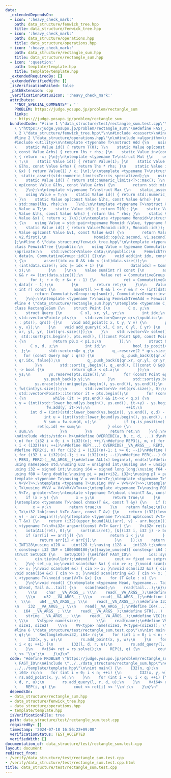 ```yaml
---
data:
  _extendedDependsOn:
  - icon: ':heavy_check_mark:'
    path: data_structure/fenwick_tree.hpp
    title: data_structure/fenwick_tree.hpp
  - icon: ':heavy_check_mark:'
    path: data_structure/operations.hpp
    title: data_structure/operations.hpp
  - icon: ':heavy_check_mark:'
    path: data_structure/rectangle_sum.hpp
    title: data_structure/rectangle_sum.hpp
  - icon: ':question:'
    path: template/template.hpp
    title: template/template.hpp
  _extendedRequiredBy: []
  _extendedVerifiedWith: []
  _isVerificationFailed: false
  _pathExtension: cpp
  _verificationStatusIcon: ':heavy_check_mark:'
  attributes:
    '*NOT_SPECIAL_COMMENTS*': ''
    PROBLEM: https://judge.yosupo.jp/problem/rectangle_sum
    links:
    - https://judge.yosupo.jp/problem/rectangle_sum
  bundledCode: "#line 1 \"data_structure/test/rectangle_sum.test.cpp\"\n#define PROBLEM\
    \ \"https://judge.yosupo.jp/problem/rectangle_sum\"\n#define FAST_IO\n\n#line\
    \ 2 \"data_structure/fenwick_tree.hpp\"\n\n#include <cassert>\n#include <vector>\n\
    #line 2 \"data_structure/operations.hpp\"\n\n#include <algorithm>\n#include <limits>\n\
    #include <utility>\n\ntemplate <typename T>\nstruct Add {\n    using Value = T;\n\
    \    static Value id() { return T(0); }\n    static Value op(const Value &lhs,\
    \ const Value &rhs) { return lhs + rhs; }\n    static Value inv(const Value &x)\
    \ { return -x; }\n};\n\ntemplate <typename T>\nstruct Mul {\n    using Value =\
    \ T;\n    static Value id() { return Value(1); }\n    static Value op(const Value\
    \ &lhs, const Value &rhs) { return lhs * rhs; }\n    static Value inv(const Value\
    \ &x) { return Value(1) / x; }\n};\n\ntemplate <typename T>\nstruct Min {\n  \
    \  static_assert(std::numeric_limits<T>::is_specialized);\n    using Value = T;\n\
    \    static Value id() { return std::numeric_limits<T>::max(); }\n    static Value\
    \ op(const Value &lhs, const Value &rhs) {\n        return std::min(lhs, rhs);\n\
    \    }\n};\n\ntemplate <typename T>\nstruct Max {\n    static_assert(std::numeric_limits<T>::is_specialized);\n\
    \    using Value = T;\n    static Value id() { return std::numeric_limits<Value>::min();\
    \ }\n    static Value op(const Value &lhs, const Value &rhs) {\n        return\
    \ std::max(lhs, rhs);\n    }\n};\n\ntemplate <typename T>\nstruct Xor {\n    using\
    \ Value = T;\n    static Value id() { return T(0); }\n    static Value op(const\
    \ Value &lhs, const Value &rhs) { return lhs ^ rhs; }\n    static Value inv(const\
    \ Value &x) { return x; }\n};\n\ntemplate <typename Monoid>\nstruct Reversible\
    \ {\n    using Value = std::pair<typename Monoid::Value, typename Monoid::Value>;\n\
    \    static Value id() { return Value(Monoid::id(), Monoid::id()); }\n    static\
    \ Value op(const Value &v1, const Value &v2) {\n        return Value(Monoid::op(v1.first,\
    \ v2.first),\n                     Monoid::op(v2.second, v1.second));\n    }\n\
    };\n#line 6 \"data_structure/fenwick_tree.hpp\"\n\ntemplate <typename CommutativeGroup>\n\
    class FenwickTree {\npublic:\n    using Value = typename CommutativeGroup::Value;\n\
    \nprivate:\n    std::vector<Value> data;\n\npublic:\n    FenwickTree(int n) :\
    \ data(n, CommutativeGroup::id()) {}\n\n    void add(int idx, const Value &x)\
    \ {\n        assert(idx >= 0 && idx < (int)data.size());\n        for (; idx <\
    \ (int)data.size(); idx |= idx + 1) {\n            data[idx] = CommutativeGroup::op(data[idx],\
    \ x);\n        }\n    }\n\n    Value sum(int r) const {\n        assert(r >= 0\
    \ && r <= (int)data.size());\n        Value ret = CommutativeGroup::id();\n  \
    \      for (; r > 0; r &= r - 1) {\n            ret = CommutativeGroup::op(ret,\
    \ data[r - 1]);\n        }\n        return ret;\n    }\n\n    Value sum(int l,\
    \ int r) const {\n        assert(l >= 0 && l <= r && r <= (int)data.size());\n\
    \        return CommutativeGroup::op(sum(r), CommutativeGroup::inv(sum(l)));\n\
    \    }\n};\n\ntemplate <typename T>\nusing FenwickTreeAdd = FenwickTree<Add<T>>;\n\
    #line 4 \"data_structure/rectangle_sum.hpp\"\ntemplate <typename C, typename V>\n\
    class RectangleSum {\n    struct Point {\n        C x, y;\n        V v;\n    };\n\
    \    struct Query {\n        C xl, xr, yl, yr;\n        int idx;\n    };\n   \
    \ std::vector<Point> pts;\n    std::vector<Query> qrs;\npublic:\n    RectangleSum()\
    \ : pts(), qrs() {}\n    void add_point(C x, C y, V v) {\n        pts.emplace_back(Point{x,\
    \ y, v});\n    }\n    void add_query(C xl, C xr, C yl, C yr) {\n        qrs.emplace_back(Query{xl,\
    \ xr, yl, yr, (int)qrs.size()});\n    }\n    std::vector<V> solve() {\n      \
    \  std::sort(pts.begin(), pts.end(), [](const Point &p0, const Point &p1) -> bool\
    \ {\n            return p0.x < p1.x;\n        });\n        struct Q {\n      \
    \      C x, d, u;\n            int id;\n            bool is_positive;\n      \
    \  };\n        std::vector<Q> q_;\n        q_.reserve(2 * qrs.size());\n     \
    \   for (const Query &qr : qrs) {\n            q_.push_back(Q{qr.xl, qr.yl, qr.yr,\
    \ qr.idx, false});\n            q_.push_back(Q{qr.xr, qr.yl, qr.yr, qr.idx, true});\n\
    \        }\n        std::sort(q_.begin(), q_.end(), [](const Q &q0, const Q &q1)\
    \ -> bool {\n            return q0.x < q1.x;\n        });\n        std::vector<C>\
    \ ys;\n        ys.reserve(pts.size());\n        for (const Point &p : pts) {\n\
    \            ys.push_back(p.y);\n        }\n        std::sort(ys.begin(), ys.end());\n\
    \        ys.erase(std::unique(ys.begin(), ys.end()), ys.end());\n        FenwickTreeAdd<V>\
    \ fw((int)ys.size());\n        std::vector<V> ret(qrs.size(), 0);\n        typename\
    \ std::vector<Point>::iterator it = pts.begin();\n        for (const Q &q : q_)\
    \ {\n            while (it != pts.end() && it->x < q.x) {\n                int\
    \ y = (int)(std::lower_bound(ys.begin(), ys.end(), it->y) - ys.begin());\n   \
    \             fw.add(y, it->v);\n                ++it;\n            }\n      \
    \      int d = (int)(std::lower_bound(ys.begin(), ys.end(), q.d) - ys.begin());\n\
    \            int u = (int)(std::lower_bound(ys.begin(), ys.end(), q.u) - ys.begin());\n\
    \            V sum = fw.sum(d, u);\n            if (q.is_positive) {\n       \
    \         ret[q.id] += sum;\n            } else {\n                ret[q.id] -=\
    \ sum;\n            }\n        }\n        return ret;\n    }\n};\n#line 1 \"template/template.hpp\"\
    \n#include <bits/stdc++.h>\n#define OVERRIDE(a, b, c, d, ...) d\n#define REP2(i,\
    \ n) for (i32 i = 0; i < (i32)(n); ++i)\n#define REP3(i, m, n) for (i32 i = (i32)(m);\
    \ i < (i32)(n); ++i)\n#define REP(...) OVERRIDE(__VA_ARGS__, REP3, REP2)(__VA_ARGS__)\n\
    #define PER2(i, n) for (i32 i = (i32)(n)-1; i >= 0; --i)\n#define PER3(i, m, n)\
    \ for (i32 i = (i32)(n)-1; i >= (i32)(m); --i)\n#define PER(...) OVERRIDE(__VA_ARGS__,\
    \ PER3, PER2)(__VA_ARGS__)\n#define ALL(x) begin(x), end(x)\n#define LEN(x) (i32)(x.size())\n\
    using namespace std;\nusing u32 = unsigned int;\nusing u64 = unsigned long long;\n\
    using i32 = signed int;\nusing i64 = signed long long;\nusing f64 = double;\n\
    using f80 = long double;\nusing pi = pair<i32, i32>;\nusing pl = pair<i64, i64>;\n\
    template <typename T>\nusing V = vector<T>;\ntemplate <typename T>\nusing VV =\
    \ V<V<T>>;\ntemplate <typename T>\nusing VVV = V<V<V<T>>>;\ntemplate <typename\
    \ T>\nusing VVVV = V<V<V<V<T>>>>;\ntemplate <typename T>\nusing PQR = priority_queue<T,\
    \ V<T>, greater<T>>;\ntemplate <typename T>\nbool chmin(T &x, const T &y) {\n\
    \    if (x > y) {\n        x = y;\n        return true;\n    }\n    return false;\n\
    }\ntemplate <typename T>\nbool chmax(T &x, const T &y) {\n    if (x < y) {\n \
    \       x = y;\n        return true;\n    }\n    return false;\n}\ntemplate <typename\
    \ T>\ni32 lob(const V<T> &arr, const T &v) {\n    return (i32)(lower_bound(ALL(arr),\
    \ v) - arr.begin());\n}\ntemplate <typename T>\ni32 upb(const V<T> &arr, const\
    \ T &v) {\n    return (i32)(upper_bound(ALL(arr), v) - arr.begin());\n}\ntemplate\
    \ <typename T>\nV<i32> argsort(const V<T> &arr) {\n    V<i32> ret(arr.size());\n\
    \    iota(ALL(ret), 0);\n    sort(ALL(ret), [&](i32 i, i32 j) -> bool {\n    \
    \    if (arr[i] == arr[j]) {\n            return i < j;\n        } else {\n  \
    \          return arr[i] < arr[j];\n        }\n    });\n    return ret;\n}\n#ifdef\
    \ INT128\nusing u128 = __uint128_t;\nusing i128 = __int128_t;\n#endif\n[[maybe_unused]]\
    \ constexpr i32 INF = 1000000100;\n[[maybe_unused]] constexpr i64 INF64 = 3000000000000000100;\n\
    struct SetUpIO {\n    SetUpIO() {\n#ifdef FAST_IO\n        ios::sync_with_stdio(false);\n\
    \        cin.tie(nullptr);\n#endif\n        cout << fixed << setprecision(15);\n\
    \    }\n} set_up_io;\nvoid scan(char &x) { cin >> x; }\nvoid scan(u32 &x) { cin\
    \ >> x; }\nvoid scan(u64 &x) { cin >> x; }\nvoid scan(i32 &x) { cin >> x; }\n\
    void scan(i64 &x) { cin >> x; }\nvoid scan(string &x) { cin >> x; }\ntemplate\
    \ <typename T>\nvoid scan(V<T> &x) {\n    for (T &ele : x) {\n        scan(ele);\n\
    \    }\n}\nvoid read() {}\ntemplate <typename Head, typename... Tail>\nvoid read(Head\
    \ &head, Tail &...tail) {\n    scan(head);\n    read(tail...);\n}\n#define CHAR(...)\
    \     \\\n    char __VA_ARGS__; \\\n    read(__VA_ARGS__);\n#define U32(...) \
    \    \\\n    u32 __VA_ARGS__; \\\n    read(__VA_ARGS__);\n#define U64(...)   \
    \  \\\n    u64 __VA_ARGS__; \\\n    read(__VA_ARGS__);\n#define I32(...)     \\\
    \n    i32 __VA_ARGS__; \\\n    read(__VA_ARGS__);\n#define I64(...)     \\\n \
    \   i64 __VA_ARGS__; \\\n    read(__VA_ARGS__);\n#define STR(...)        \\\n\
    \    string __VA_ARGS__; \\\n    read(__VA_ARGS__);\n#define VEC(type, name, size)\
    \ \\\n    V<type> name(size);       \\\n    read(name);\n#define VVEC(type, name,\
    \ size1, size2)    \\\n    VV<type> name(size1, V<type>(size2)); \\\n    read(name);\n\
    #line 6 \"data_structure/test/rectangle_sum.test.cpp\"\n\nint main() {\n    I32(n,\
    \ q);\n    RectangleSum<i32, i64> rs;\n    for (int i = 0; i < n; ++i) {\n   \
    \     I32(x, y, w);\n        rs.add_point(x, y, w);\n    }\n    for (int i = 0;\
    \ i < q; ++i) {\n        I32(l, d, r, u);\n        rs.add_query(l, r, d, u);\n\
    \    }\n    V<i64> ret = rs.solve();\n    REP(i, q) {\n        cout << ret[i]\
    \ << '\\n';\n    }\n}\n"
  code: "#define PROBLEM \"https://judge.yosupo.jp/problem/rectangle_sum\"\n#define\
    \ FAST_IO\n\n#include \"../../data_structure/rectangle_sum.hpp\"\n#include \"\
    ../../template/template.hpp\"\n\nint main() {\n    I32(n, q);\n    RectangleSum<i32,\
    \ i64> rs;\n    for (int i = 0; i < n; ++i) {\n        I32(x, y, w);\n       \
    \ rs.add_point(x, y, w);\n    }\n    for (int i = 0; i < q; ++i) {\n        I32(l,\
    \ d, r, u);\n        rs.add_query(l, r, d, u);\n    }\n    V<i64> ret = rs.solve();\n\
    \    REP(i, q) {\n        cout << ret[i] << '\\n';\n    }\n}\n"
  dependsOn:
  - data_structure/rectangle_sum.hpp
  - data_structure/fenwick_tree.hpp
  - data_structure/operations.hpp
  - template/template.hpp
  isVerificationFile: true
  path: data_structure/test/rectangle_sum.test.cpp
  requiredBy: []
  timestamp: '2024-07-18 16:56:22+09:00'
  verificationStatus: TEST_ACCEPTED
  verifiedWith: []
documentation_of: data_structure/test/rectangle_sum.test.cpp
layout: document
redirect_from:
- /verify/data_structure/test/rectangle_sum.test.cpp
- /verify/data_structure/test/rectangle_sum.test.cpp.html
title: data_structure/test/rectangle_sum.test.cpp
---
```

